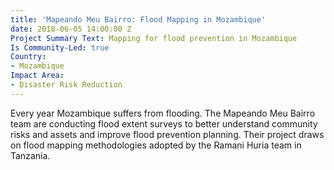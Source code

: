 ```yaml
---
title: 'Mapeando Meu Bairro: Flood Mapping in Mozambique'
date: 2018-06-05 14:00:00 Z
Project Summary Text: Mapping for flood prevention in Mozambique
Is Community-Led: true
Country:
- Mozambique
Impact Area:
- Disaster Risk Reduction
---
```


Every year Mozambique suffers from flooding. The Mapeando Meu Bairro team are conducting flood extent surveys to better understand community risks and assets and improve flood prevention planning. Their project draws on flood mapping methodologies adopted by the Ramani Huria team in Tanzania. 